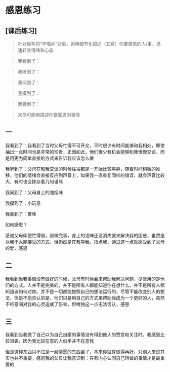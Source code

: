 # 感恩练习

## [课后练习]

> 针对你写的“坏唱片”对象，运用细节化描述（五官）你要感恩的人/事，迅速转变情绪和心态

> 我看到了：

> 我听到了：

> 我闻到了：

> 我摸到了：

> 我尝到了：

> 来尽可能地描述你要感恩的事情

## 一

我看到了：我看到了当时父母忙得不可开交，平时很少有时间能够和我相处，即使抽出一点时间也是非常的珍贵，正因如此，他们很少有机会能够和我慢慢交谈，而是用更为简单直接的方式来告诉我应该怎么做

我听到了：父母在和我交谈的时候往往都是一开始比较平静，随着时间稍微的推移，他们的情绪会直接反应到声音上，如果我一直重复同样的错误，就会声音比较大，有时也会掺杂着几句谩骂

我闻到了：父母身上的油烟味

我摸到了：小玩意

我尝到了：苦味

如何感恩？

感谢父母即使忙得很，刚做完事，身上的油味还没消失就来解决我的困惑，虽然是以我不太能接受的方式，但仍然是在教导我，指点我，通过这一点就感受到了父母的爱，感恩

## 二

我看到当我事情没有做好的时候，父母有时候会来帮助我解决问题，尽管用的是他们的方式。人并不是完美的，并不是所有人都能知道你在想什么，并不是所有人都知道该如何对你。并不是一切都能按照自己的想法运行的，尽管不能改变别人的想法，但是不能否认的是，他们只是用自己的方式来帮助我成为一个更好的人，虽然不经意间对我的心灵造成了伤害，但唯独这一点无法否认，感恩

## 三

我看到当我做了自己以为自己自豪的事情没有得到他人的赞赏和关注时，我感到比较沮丧，因为我比较在意的人似乎并不在意我

但是这种东西只不过是一厢情愿的东西罢了，本来你就算做得再好，对别人来说其实也并不重要，感恩我的父母让我意识到：只有内心认同自己所做的事情才是最重要的